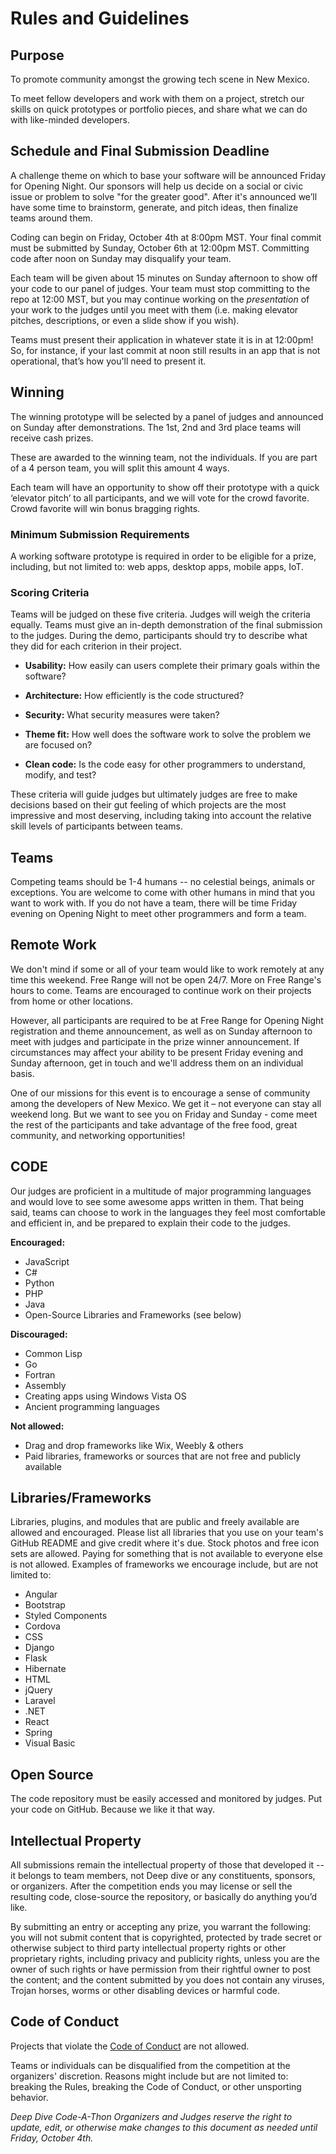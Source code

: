 # Rules and Guidelines

## Purpose
To promote community amongst the growing tech scene in New Mexico.

To meet fellow developers and work with them on a project, stretch our skills on quick prototypes or portfolio pieces, and share what we can do with like-minded developers.

## Schedule and Final Submission Deadline
A challenge theme on which to base your software will be announced Friday for Opening Night. Our sponsors will help us decide on a social or civic issue or problem to solve "for the greater good". After it's announced we’ll have some time to brainstorm, generate, and pitch ideas, then finalize teams around them.

Coding can begin on Friday, October 4th at 8:00pm MST. Your final commit must be submitted by Sunday, October 6th at 12:00pm MST. Committing code after noon on Sunday may disqualify your team.

Each team will be given about 15 minutes on Sunday afternoon to show off your code to our panel of judges.  Your team must stop committing to the repo at 12:00 MST, but you may continue working on the _presentation_ of your work to the judges until you meet with them (i.e. making elevator pitches, descriptions, or even a slide show if you wish).

Teams must present their application in whatever state it is in at 12:00pm! So, for instance, if your last commit at noon still results in an app that is not operational, that’s how you'll need to present it.

## Winning
The winning prototype will be selected by a panel of judges and announced on Sunday after demonstrations. The 1st, 2nd and 3rd place teams will receive cash prizes.

These are awarded to the winning team, not the individuals. If you are part of a 4 person team, you will split this amount 4 ways.

Each team will have an opportunity to show off their prototype with a quick ‘elevator pitch’ to all participants, and we will vote for the crowd favorite. Crowd favorite will win bonus bragging rights.

### Minimum Submission Requirements
A working software prototype is required in order to be eligible for a prize, including, but not limited to: web apps, desktop apps, mobile apps, IoT.

### Scoring Criteria
Teams will be judged on these five criteria. Judges will weigh the criteria equally. Teams must give an in-depth demonstration of the final submission to the judges. During the demo, participants should try to describe what they did for each criterion in their project.

- **Usability:** How easily can users complete their primary goals within the software?

- **Architecture:** How efficiently is the code structured?

- **Security:** What security measures were taken?

- **Theme fit:** How well does the software work to solve the problem we are focused on?

- **Clean code:** Is the code easy for other programmers to understand, modify, and test?

These criteria will guide judges but ultimately judges are free to make decisions based on their gut feeling of which projects are the most impressive and most deserving, including taking into account the relative skill levels of participants between teams.

## Teams

Competing teams should be 1-4 humans -- no celestial beings, animals or exceptions. You are welcome to come with other humans in mind that you want to work with. If you do not have a team, there will be time Friday evening on Opening Night to meet other programmers and form a team.

## Remote Work

We don't mind if some or all of your team would like to work remotely at any time this weekend. Free Range will not be open 24/7. More on Free Range's hours to come. Teams are encouraged to continue work on their projects from home or other locations.

However, all participants are required to be at Free Range for Opening Night registration and theme announcement, as well as on Sunday afternoon to meet with judges and participate in the prize winner announcement.  If circumstances may affect your ability to be present Friday evening and Sunday afternoon, get in touch and we'll address them on an individual basis. 

One of our missions for this event is to encourage a sense of community among the developers of New Mexico. We get it – not everyone can stay all weekend long. But we want to see you on Friday and Sunday - come meet the rest of the participants and take advantage of the free food, great community, and networking opportunities!

## CODE
Our judges are proficient in a multitude of major programming languages and would love to see some awesome apps written in them. That being said, teams can choose to work in the languages they feel most comfortable and efficient in, and be prepared to explain their code to the judges.

**Encouraged:**
- JavaScript
- C#
- Python
- PHP
- Java
- Open-Source Libraries and Frameworks (see below)

**Discouraged:**
- Common Lisp
- Go
- Fortran
- Assembly
- Creating apps using Windows Vista OS
- Ancient programming languages

**Not allowed:**
- Drag and drop frameworks like Wix, Weebly & others
- Paid libraries, frameworks or sources that are not free and publicly available

## Libraries/Frameworks
Libraries, plugins, and modules that are public and freely available are allowed and encouraged. Please list all libraries that you use on your team's GitHub README and give credit where it's due. Stock photos and free icon sets are allowed. Paying for something that is not available to everyone else is not allowed. Examples of frameworks we encourage include, but are not limited to:

- Angular
- Bootstrap
- Styled Components
- Cordova
- CSS
- Django
- Flask
- Hibernate
- HTML
- jQuery
- Laravel
- .NET
- React
- Spring
- Visual Basic

## Open Source
The code repository must be easily accessed and monitored by judges. Put your code on GitHub. Because we like it that way.

## Intellectual Property
All submissions remain the intellectual property of those that developed it -- it belongs to team members, not Deep dive or any constituents, sponsors, or organizers. After the competition ends you may license or sell the resulting code, close-source the repository, or basically do anything you’d like.

By submitting an entry or accepting any prize, you warrant the following: you will not submit content that is copyrighted, protected by trade secret or otherwise subject to third party intellectual property rights or other proprietary rights, including privacy and publicity rights, unless you are the owner of such rights or have permission from their rightful owner to post the content; and the content submitted by you does not contain any viruses, Trojan horses, worms or other disabling devices or harmful code.

## Code of Conduct
Projects that violate the [Code of Conduct](code-of-conduct.md) are not allowed.

Teams or individuals can be disqualified from the competition at the organizers' discretion. Reasons might include but are not limited to: breaking the Rules, breaking the Code of Conduct, or other unsporting behavior.

_Deep Dive Code-A-Thon Organizers and Judges reserve the right to update, edit, or otherwise make changes to this document as needed until Friday, October 4th._
